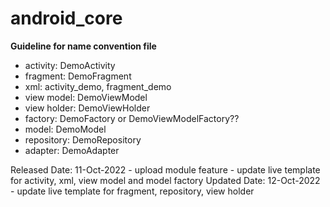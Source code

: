 # android_core

**********Guideline for name convention file**********
  - activity: DemoActivity
  - fragment: DemoFragment
  - xml: activity_demo, fragment_demo
  - view model: DemoViewModel
  - view holder: DemoViewHolder
  - factory: DemoFactory or DemoViewModelFactory??
  - model: DemoModel
  - repository: DemoRepository
  - adapter: DemoAdapter

Released Date: 11-Oct-2022
    - upload module feature
    - update live template for activity, xml, view model and model factory
Updated Date: 12-Oct-2022
    - update live template for fragment, repository, view holder